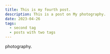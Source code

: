 ```yaml
---
title: This is my fourth post.
description: This is a post on My photography.
date: 2023-04-26
tags:
  - second tag
  - posts with two tags
---
```

photography.